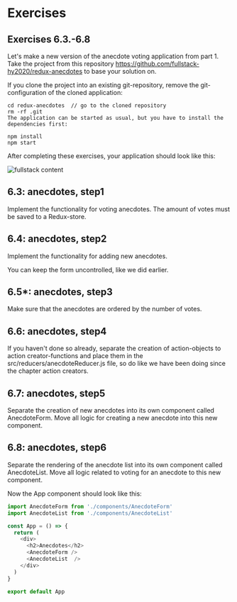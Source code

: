 # Exercises

## Exercises 6.3.-6.8

Let's make a new version of the anecdote voting application from part 1. Take the project from this repository <https://github.com/fullstack-hy2020/redux-anecdotes> to base your solution on.

If you clone the project into an existing git-repository, remove the git-configuration of the cloned application:

```
cd redux-anecdotes  // go to the cloned repository
rm -rf .git
The application can be started as usual, but you have to install the dependencies first:

npm install
npm start

```

After completing these exercises, your application should look like this:

![fullstack content](https://fullstackopen.com/static/3355cef5793e5407ab7fc33e79195749/5a190/3.png)

## 6.3: anecdotes, step1

Implement the functionality for voting anecdotes. The amount of votes must be saved to a Redux-store.

## 6.4: anecdotes, step2

Implement the functionality for adding new anecdotes.

You can keep the form uncontrolled, like we did earlier.

## 6.5*: anecdotes, step3

Make sure that the anecdotes are ordered by the number of votes.

## 6.6: anecdotes, step4

If you haven't done so already, separate the creation of action-objects to action creator-functions and place them in the src/reducers/anecdoteReducer.js file, so do like we have been doing since the chapter action creators.

## 6.7: anecdotes, step5

Separate the creation of new anecdotes into its own component called AnecdoteForm. Move all logic for creating a new anecdote into this new component.

## 6.8: anecdotes, step6

Separate the rendering of the anecdote list into its own component called AnecdoteList. Move all logic related to voting for an anecdote to this new component.

Now the App component should look like this:

``` javascript
import AnecdoteForm from './components/AnecdoteForm'
import AnecdoteList from './components/AnecdoteList'

const App = () => {
  return (
    <div>
      <h2>Anecdotes</h2>
      <AnecdoteForm />
      <AnecdoteList  />
    </div>
  )
}

export default App
```
